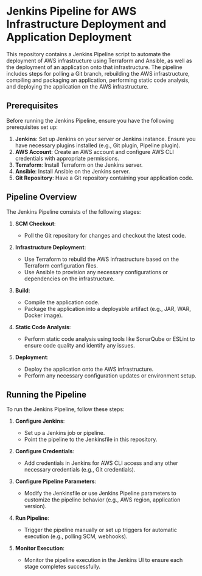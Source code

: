# Jenkins Pipeline for AWS Infrastructure Deployment and Application Deployment

This repository contains a Jenkins Pipeline script to automate the deployment of AWS infrastructure using Terraform and Ansible, as well as the deployment of an application onto that infrastructure. The pipeline includes steps for polling a Git branch, rebuilding the AWS infrastructure, compiling and packaging an application, performing static code analysis, and deploying the application on the AWS infrastructure.

## Prerequisites

Before running the Jenkins Pipeline, ensure you have the following prerequisites set up:

1. **Jenkins**: Set up Jenkins on your server or Jenkins instance. Ensure you have necessary plugins installed (e.g., Git plugin, Pipeline plugin).
2. **AWS Account**: Create an AWS account and configure AWS CLI credentials with appropriate permissions.
3. **Terraform**: Install Terraform on the Jenkins server.
4. **Ansible**: Install Ansible on the Jenkins server.
5. **Git Repository**: Have a Git repository containing your application code.

## Pipeline Overview

The Jenkins Pipeline consists of the following stages:

1. **SCM Checkout**:
   - Poll the Git repository for changes and checkout the latest code.

2. **Infrastructure Deployment**:
   - Use Terraform to rebuild the AWS infrastructure based on the Terraform configuration files.
   - Use Ansible to provision any necessary configurations or dependencies on the infrastructure.

3. **Build**:
   - Compile the application code.
   - Package the application into a deployable artifact (e.g., JAR, WAR, Docker image).

4. **Static Code Analysis**:
   - Perform static code analysis using tools like SonarQube or ESLint to ensure code quality and identify any issues.

5. **Deployment**:
   - Deploy the application onto the AWS infrastructure.
   - Perform any necessary configuration updates or environment setup.

## Running the Pipeline

To run the Jenkins Pipeline, follow these steps:

1. **Configure Jenkins**:
   - Set up a Jenkins job or pipeline.
   - Point the pipeline to the Jenkinsfile in this repository.

2. **Configure Credentials**:
   - Add credentials in Jenkins for AWS CLI access and any other necessary credentials (e.g., Git credentials).

3. **Configure Pipeline Parameters**:
   - Modify the Jenkinsfile or use Jenkins Pipeline parameters to customize the pipeline behavior (e.g., AWS region, application version).

4. **Run Pipeline**:
   - Trigger the pipeline manually or set up triggers for automatic execution (e.g., polling SCM, webhooks).

5. **Monitor Execution**:
   - Monitor the pipeline execution in the Jenkins UI to ensure each stage completes successfully.